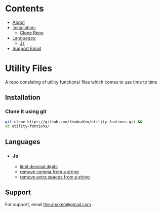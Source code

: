 # Contents

-   [About](#utility-files)
-   [Installation:](#Installation)
    -   [Clone Repo](#clone-it-using-git)
-   [Languages:](#languages)
    -   [Js](#js)
-   [Support Email](#support)

# Utility Files

A repo consisting of utility functions/ files which comes to use time to time

## Installation

### Clone it using git

```bash
git clone https://github.com/theAnaKen/utility-funtions.git &&
cd utility-funtions/
```

## Languages

-   ### Js
    -   [limit decimal digits](js/DecimalRoundOff.js)
    -   [remove comma from a string](js/RemoveComma.js)
    -   [remove extra spaces from a string](js/RemoveExtraSpaces.js)

## Support

For support, email the.anaken@gmail.com .
